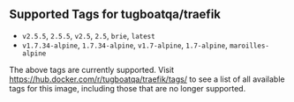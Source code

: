 ## Supported Tags for tugboatqa/traefik

* `v2.5.5`, `2.5.5`, `v2.5`, `2.5`, `brie`, `latest`
* `v1.7.34-alpine`, `1.7.34-alpine`, `v1.7-alpine`, `1.7-alpine`, `maroilles-alpine`

The above tags are currently supported. Visit https://hub.docker.com/r/tugboatqa/traefik/tags/ to see a list of all available tags for this image, including those that are no longer supported.

